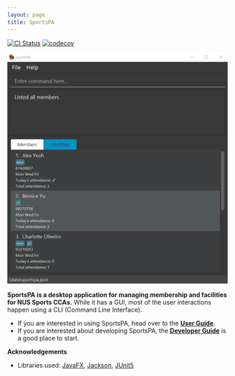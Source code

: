 ```yaml
---
layout: page
title: SportsPA
---
```


[![CI Status](https://github.com/se-edu/addressbook-level3/workflows/Java%20CI/badge.svg)](https://github.com/se-edu/addressbook-level3/actions)
[![codecov](https://codecov.io/gh/AY2122S1-CS2103T-W12-1/tp/branch/master/graph/badge.svg?token=W77BXICS47)](https://codecov.io/gh/AY2122S1-CS2103T-W12-1/tp)

![Ui](images/Ui.png)

**SportsPA is a desktop application for managing membership and facilities for NUS Sports CCAs.** While it has a GUI, most of the user interactions happen using a CLI (Command Line Interface).

* If you are interested in using SportsPA, head over to the [**User Guide**](UserGuide.html).
* If you are interested about developing SportsPA, the [**Developer Guide**](DeveloperGuide.html) is a good place to start.


**Acknowledgements**

* Libraries used: [JavaFX](https://openjfx.io/), [Jackson](https://github.com/FasterXML/jackson), [JUnit5](https://github.com/junit-team/junit5)
